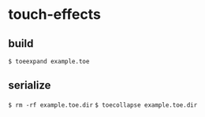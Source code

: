 # touch-effects

## build

`$ toeexpand example.toe`

## serialize

`$ rm -rf example.toe.dir`
`$ toecollapse example.toe.dir`
